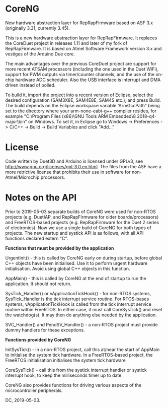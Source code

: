 # CoreNG
New hardware abstraction layer for RepRapFirmware based on ASF 3.x (originally 3.31, currently 3.45).

This is a new hardware abstraction layer for RepRapFirmware. It replaces the CoreDuet project in releases 1.11 and later of my fork of RepRapFirmware. It is based on Atmel Software Framework version 3.x and vestiges of the Arduino Due core.

The main advantages over the previous CoreDuet project are support for more recent ATSAM processors (including the one used in the Duet WiFi), support for PWM outputs via timer/counter channels, and the use of the on-chip hardware ADC scheduler. Also the USB interface is interrupt and DMA driven instead of polled.

To build it, import the project into a recent version of Eclipse, select the desired configuration (SAM3X8E, SAM4E8E, SAM4S etc.), and press Build. The build depends on the Eclipse workspace variable 'ArmGccPath" being set to the directory where your arm-none-eabi-g++ compiler resides, for example "C:\Program Files (x86)\GNU Tools ARM Embedded\8 2018-q4-major\bin" on Windows. To set it, in Eclipse go to Windows -> Preferences -> C/C++ -> Build -> Build Variables and click "Add..."

# License

Code written by Duet3D and Arduino is licensed under GPLv3, see http://www.gnu.org/licenses/gpl-3.0.en.html. The files from the ASF have a more retrictive license that prohibits their use in software for non-Atmel/Microchip processors.

# Notes on the API
Prior to 2019-05-03 separate builds of CoreNG were used for non-RTOS projects (e.g. DuetIAP, and RepRapFirmware for older boards/processors) and FreeRTOS-based projects (e.g. RepRapFirmware for the Duet 2 series of electronics). Now we use a single build of CoreNG for both types of projects. The new startup and systick API is as follows, with all API functions declared extern "C".

**Functions that must be provided by the application**

UrgentInit() - this is called by CoreNG early on during startup, before global C++ objects have been initialised. Use it to perform urgent hardware initialisation. Avoid using global C++ objects in this function.

AppMain() - this is called by CoreNG at the end of startup to run the application. It should not return.

SysTick_Handler() or vApplicationTickHook() - for non-RTOS systems, SysTick_Handler is the tick interrupt service routine. For RTOS-bases systems, vApplicationTickHook is called from the tick interrupt service routine within FreeRTOS. In either case, it must call CoreSysTick() and reset the watchdog(s). It may then do anything else needed by the application.

SVC_Handler() and PendSV_Handler() - a non-RTOS project must provide dummy handlers for these exceptions.

**Functions provided by CoreNG**

InitSysTick() - in a non-RTOS project, call this at/near the start of AppMain to initialise the system tick hardware. In a FreeRTOS-based project, the FreeRTOS initialisation initialises the system tick hardware

CoreSysTick() - call this from the systick interrupt handler or systick interrupt hook, to keep the milliseconds timer up to date.

CoreNG also provides functions for driving various aspects of the microcontroller peripherals.

DC, 2019-05-03.
